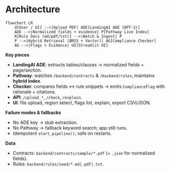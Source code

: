 # Architecture

```mermaid
flowchart LR
    U[User / UI] -->|Upload PDF| ADE[LandingAI ADE (DPT-2)]
    ADE -->|Normalized fields + evidence| P[Pathway Live Index]
    R[Rule Docs (md/pdf/txt)] -->|Watch & Ingest| P
    P -->|Hybrid Retrieval (BM25 + Vector)| AG[Compliance Checker]
    AG -->|Flags + Evidence| UI[Streamlit UI]
```

**Key pieces**

* **LandingAI ADE**: extracts tables/clauses → normalized fields + page/section.
* **Pathway**: watches `/backend/contracts` & `/backend/rules`, maintains **hybrid index**.
* **Checker**: compares fields ↔ rule snippets → emits `ComplianceFlag` with rationale + citations.
* **API**: `/upload_*`, `/check`, `/explain`.
* **UI**: file upload, region select, flags list, explain, export CSV/JSON.

**Failure modes & fallbacks**

* No ADE key → stub extraction.
* No Pathway → fallback keyword search; app still runs.
* Idempotent `start_pipeline()`; safe on restarts.

**Data**

* Contracts: `backend/contracts/sample/*.pdf` (+ `.json` for normalized fields).
* Rules: `backend/rules/seed/*.md|.pdf|.txt`.
